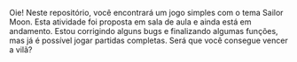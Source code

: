 Oie! Neste repositório, você encontrará um jogo simples com o tema Sailor Moon. Esta atividade foi proposta em sala de aula e ainda está em andamento. Estou corrigindo alguns bugs e finalizando algumas funções, mas já é possível jogar partidas completas. Será que você consegue vencer a vilã?